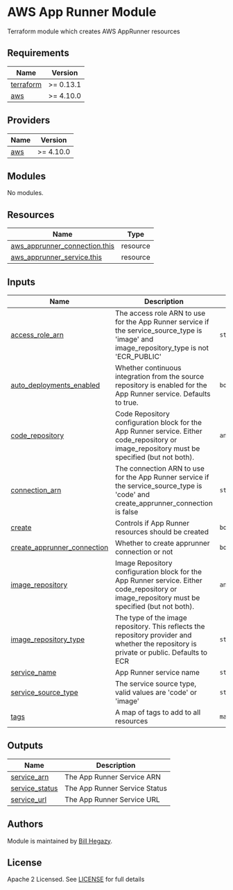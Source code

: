 # AWS App Runner Module
Terraform module which creates AWS AppRunner resources

<!-- BEGINNING OF PRE-COMMIT-TERRAFORM DOCS HOOK -->
## Requirements

| Name | Version |
|------|---------|
| <a name="requirement_terraform"></a> [terraform](#requirement\_terraform) | >= 0.13.1 |
| <a name="requirement_aws"></a> [aws](#requirement\_aws) | >= 4.10.0 |

## Providers

| Name | Version |
|------|---------|
| <a name="provider_aws"></a> [aws](#provider\_aws) | >= 4.10.0 |

## Modules

No modules.

## Resources

| Name | Type |
|------|------|
| [aws_apprunner_connection.this](https://registry.terraform.io/providers/hashicorp/aws/latest/docs/resources/apprunner_connection) | resource |
| [aws_apprunner_service.this](https://registry.terraform.io/providers/hashicorp/aws/latest/docs/resources/apprunner_service) | resource |

## Inputs

| Name | Description | Type | Default | Required |
|------|-------------|------|---------|:--------:|
| <a name="input_access_role_arn"></a> [access\_role\_arn](#input\_access\_role\_arn) | The access role ARN to use for the App Runner service if the service\_source\_type is 'image' and image\_repository\_type is not 'ECR\_PUBLIC' | `string` | `""` | no |
| <a name="input_auto_deployments_enabled"></a> [auto\_deployments\_enabled](#input\_auto\_deployments\_enabled) | Whether continuous integration from the source repository is enabled for the App Runner service. Defaults to true. | `bool` | `true` | no |
| <a name="input_code_repository"></a> [code\_repository](#input\_code\_repository) | Code Repository configuration block for the App Runner service. Either code\_repository or image\_repository must be specified (but not both). | `any` | `{}` | no |
| <a name="input_connection_arn"></a> [connection\_arn](#input\_connection\_arn) | The connection ARN to use for the App Runner service if the service\_source\_type is 'code' and create\_apprunner\_connection is false | `string` | `""` | no |
| <a name="input_create"></a> [create](#input\_create) | Controls if App Runner resources should be created | `bool` | `true` | no |
| <a name="input_create_apprunner_connection"></a> [create\_apprunner\_connection](#input\_create\_apprunner\_connection) | Whether to create apprunner connection or not | `bool` | `false` | no |
| <a name="input_image_repository"></a> [image\_repository](#input\_image\_repository) | Image Repository configuration block for the App Runner service. Either code\_repository or image\_repository must be specified (but not both). | `any` | `{}` | no |
| <a name="input_image_repository_type"></a> [image\_repository\_type](#input\_image\_repository\_type) | The type of the image repository. This reflects the repository provider and whether the repository is private or public. Defaults to ECR | `string` | `"ECR"` | no |
| <a name="input_service_name"></a> [service\_name](#input\_service\_name) | App Runner service name | `string` | `""` | no |
| <a name="input_service_source_type"></a> [service\_source\_type](#input\_service\_source\_type) | The service source type, valid values are 'code' or 'image' | `string` | `"image"` | no |
| <a name="input_tags"></a> [tags](#input\_tags) | A map of tags to add to all resources | `map(string)` | `{}` | no |

## Outputs

| Name | Description |
|------|-------------|
| <a name="output_service_arn"></a> [service\_arn](#output\_service\_arn) | The App Runner Service ARN |
| <a name="output_service_status"></a> [service\_status](#output\_service\_status) | The App Runner Service Status |
| <a name="output_service_url"></a> [service\_url](#output\_service\_url) | The App Runner Service URL |
<!-- END OF PRE-COMMIT-TERRAFORM DOCS HOOK -->

## Authors

Module is maintained by [Bill Hegazy](https://github.com/bhegazy).

## License

Apache 2 Licensed. See [LICENSE](https://github.com/bhegazy/terraform-aws-apprunner/tree/main/LICENSE) for full details

